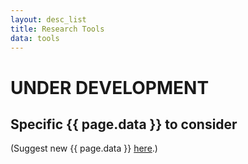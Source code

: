 ```yaml
---
layout: desc_list
title: Research Tools
data: tools
---
```


<h1>UNDER DEVELOPMENT</h1>


<h2>Specific {{ page.data }} to consider</h2>

(Suggest new {{ page.data }} <a href="https://github.com/CNERG/new-website/issues/new/choose" target="_blank">here</a>.)
